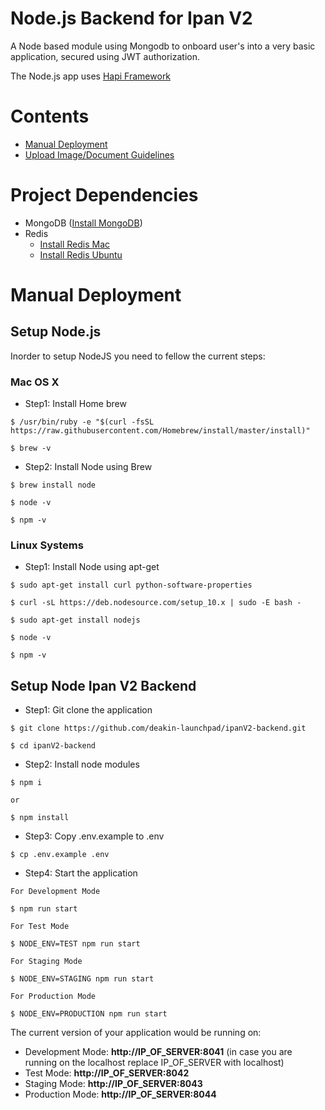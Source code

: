 # Node.js Backend for Ipan V2
A Node based module using Mongodb to onboard user's into a very basic application, secured using JWT authorization.

The Node.js app uses [Hapi Framework](https://hapijs.com)

# Contents

* [Manual Deployment](#manual-deployment)
* [Upload Image/Document Guidelines](UPLOAD_IMAGE_GUIDLINE.md)

# Project Dependencies

* MongoDB ([Install MongoDB](https://docs.mongodb.com/manual/administration/install-community/))
* Redis
    * [Install Redis Mac](https://medium.com/@petehouston/install-and-config-redis-on-mac-os-x-via-homebrew-eb8df9a4f298)
    * [Install Redis Ubuntu](https://www.digitalocean.com/community/tutorials/how-to-install-and-secure-redis-on-ubuntu-18-04)

# <a id="manual-deployment"></a>Manual Deployment

## Setup Node.js

Inorder to setup NodeJS you need to fellow the current steps:

### Mac OS X

* Step1: Install Home brew

```
$ /usr/bin/ruby -e "$(curl -fsSL https://raw.githubusercontent.com/Homebrew/install/master/install)"

$ brew -v
```

* Step2: Install Node using Brew

```
$ brew install node

$ node -v

$ npm -v
```

### Linux Systems

* Step1: Install Node using apt-get

```
$ sudo apt-get install curl python-software-properties

$ curl -sL https://deb.nodesource.com/setup_10.x | sudo -E bash -

$ sudo apt-get install nodejs

$ node -v

$ npm -v
```
## Setup Node Ipan V2 Backend

* Step1: Git clone the application

```
$ git clone https://github.com/deakin-launchpad/ipanV2-backend.git

$ cd ipanV2-backend
```

* Step2: Install node modules

```
$ npm i

or 

$ npm install
```

* Step3: Copy .env.example to .env

```
$ cp .env.example .env
```

* Step4: Start the application

```
For Development Mode

$ npm run start

For Test Mode

$ NODE_ENV=TEST npm run start

For Staging Mode

$ NODE_ENV=STAGING npm run start

For Production Mode

$ NODE_ENV=PRODUCTION npm run start
```

The current version of your application would be running on:
* Development Mode: **http://IP_OF_SERVER:8041** (in case you are running on the localhost replace IP_OF_SERVER with localhost)
* Test Mode: **http://IP_OF_SERVER:8042**
* Staging Mode: **http://IP_OF_SERVER:8043**
* Production Mode: **http://IP_OF_SERVER:8044**
